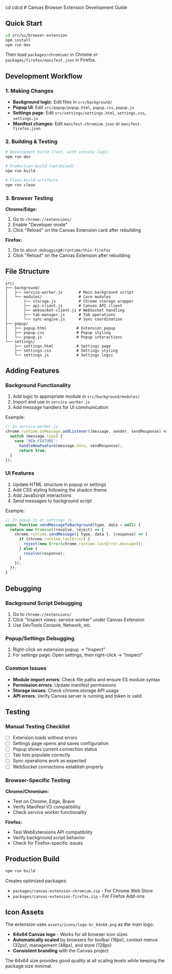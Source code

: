 cd cdcd # Canvas Browser Extension Development Guide

## Quick Start

```bash
cd src/ui/browser-extension
npm install
npm run dev
```

Then load `packages/chromium/` in Chrome or `packages/firefox/manifest.json` in Firefox.

## Development Workflow

### 1. Making Changes

- **Background logic**: Edit files in `src/background/`
- **Popup UI**: Edit `src/popup/popup.html`, `popup.css`, `popup.js`
- **Settings page**: Edit `src/settings/settings.html`, `settings.css`, `settings.js`
- **Manifest changes**: Edit `manifest-chromium.json` or `manifest-firefox.json`

### 2. Building & Testing

```bash
# Development build (fast, with console logs)
npm run dev

# Production build (optimized)
npm run build

# Clean build artifacts
npm run clean
```

### 3. Browser Testing

**Chrome/Edge:**
1. Go to `chrome://extensions/`
2. Enable "Developer mode"
3. Click "Reload" on the Canvas Extension card after rebuilding

**Firefox:**
1. Go to `about:debugging#/runtime/this-firefox`
2. Click "Reload" on the Canvas Extension after rebuilding

## File Structure

```
src/
├── background/
│   ├── service-worker.js       # Main background script
│   └── modules/                # Core modules
│       ├── storage.js          # Chrome storage wrapper
│       ├── api-client.js       # Canvas API client
│       ├── websocket-client.js # WebSocket handling
│       ├── tab-manager.js      # Tab operations
│       └── sync-engine.js      # Sync coordination
├── popup/
│   ├── popup.html             # Extension popup
│   ├── popup.css              # Popup styling
│   └── popup.js               # Popup interactions
└── settings/
    ├── settings.html          # Settings page
    ├── settings.css           # Settings styling
    └── settings.js            # Settings logic
```

## Adding Features

### Background Functionality

1. Add logic to appropriate module in `src/background/modules/`
2. Import and use in `service-worker.js`
3. Add message handlers for UI communication

Example:
```javascript
// In service-worker.js
chrome.runtime.onMessage.addListener((message, sender, sendResponse) => {
  switch (message.type) {
    case 'NEW_FEATURE':
      handleNewFeature(message.data, sendResponse);
      return true;
  }
});
```

### UI Features

1. Update HTML structure in popup or settings
2. Add CSS styling following the shadcn theme
3. Add JavaScript interactions
4. Send messages to background script

Example:
```javascript
// In popup.js or settings.js
async function sendMessageToBackground(type, data = null) {
  return new Promise((resolve, reject) => {
    chrome.runtime.sendMessage({ type, data }, (response) => {
      if (chrome.runtime.lastError) {
        reject(new Error(chrome.runtime.lastError.message));
      } else {
        resolve(response);
      }
    });
  });
}
```

## Debugging

### Background Script Debugging

1. Go to `chrome://extensions/`
2. Click "Inspect views: service worker" under Canvas Extension
3. Use DevTools Console, Network, etc.

### Popup/Settings Debugging

1. Right-click on extension popup → "Inspect"
2. For settings page: Open settings, then right-click → "Inspect"

### Common Issues

- **Module import errors**: Check file paths and ensure ES module syntax
- **Permission errors**: Update manifest permissions
- **Storage issues**: Check chrome.storage API usage
- **API errors**: Verify Canvas server is running and token is valid

## Testing

### Manual Testing Checklist

- [ ] Extension loads without errors
- [ ] Settings page opens and saves configuration
- [ ] Popup shows current connection status
- [ ] Tab lists populate correctly
- [ ] Sync operations work as expected
- [ ] WebSocket connections establish properly

### Browser-Specific Testing

**Chrome/Chromium:**
- Test on Chrome, Edge, Brave
- Verify Manifest V3 compatibility
- Check service worker functionality

**Firefox:**
- Test WebExtensions API compatibility
- Verify background script behavior
- Check for Firefox-specific issues

## Production Build

```bash
npm run build
```

Creates optimized packages:
- `packages/canvas-extension-chromium.zip` - For Chrome Web Store
- `packages/canvas-extension-firefox.zip` - For Firefox Add-ons

## Icon Assets

The extension uses `assets/icons/logo-br_64x64.png` as the main logo:
- **64x64 Canvas logo** - Works for all browser icon sizes
- **Automatically scaled** by browsers for toolbar (16px), context menus (32px), management (48px), and store (128px)
- **Consistent branding** with the Canvas project

The 64x64 size provides good quality at all scaling levels while keeping the package size minimal. 

